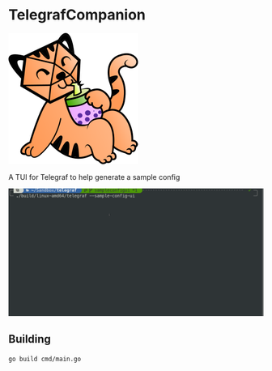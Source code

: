 # TelegrafCompanion

![tiger](logo.png "tiger")

A TUI for Telegraf to help generate a sample config

![preview](assets/preview.gif "preview")

## Building

`go build cmd/main.go`
